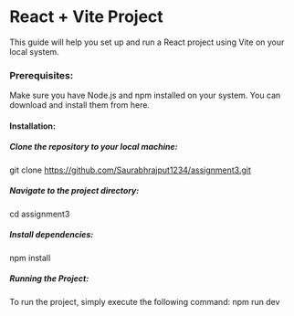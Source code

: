 # React + Vite Project
This guide will help you set up and run a React project using Vite on your local system.

### Prerequisites:
Make sure you have Node.js and npm installed on your system. You can download and install them from here.

#### Installation:


##### Clone the repository to your local machine:
git clone https://github.com/Saurabhrajput1234/assignment3.git


##### Navigate to the project directory:
cd assignment3


##### Install dependencies:
npm install

##### Running the Project:
To run the project, simply execute the following command:
npm run dev
